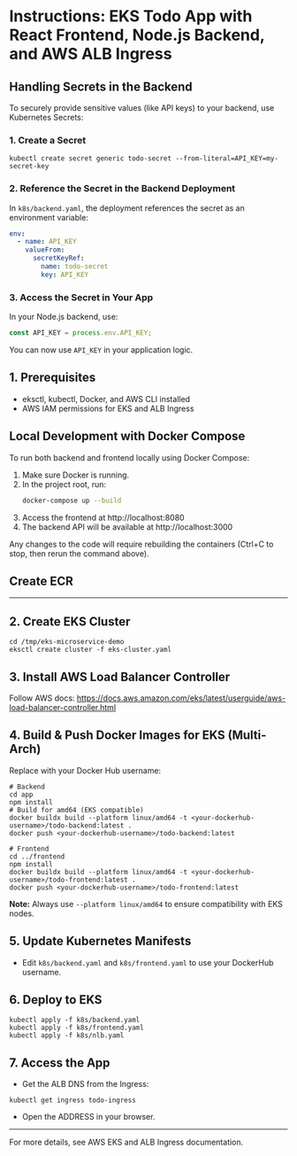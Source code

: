 
# Instructions: EKS Todo App with React Frontend, Node.js Backend, and AWS ALB Ingress
## Handling Secrets in the Backend

To securely provide sensitive values (like API keys) to your backend, use Kubernetes Secrets:

### 1. Create a Secret

```
kubectl create secret generic todo-secret --from-literal=API_KEY=my-secret-key
```

### 2. Reference the Secret in the Backend Deployment

In `k8s/backend.yaml`, the deployment references the secret as an environment variable:

```yaml
env:
  - name: API_KEY
    valueFrom:
      secretKeyRef:
        name: todo-secret
        key: API_KEY
```

### 3. Access the Secret in Your App

In your Node.js backend, use:

```js
const API_KEY = process.env.API_KEY;
```

You can now use `API_KEY` in your application logic.

## 1. Prerequisites
- eksctl, kubectl, Docker, and AWS CLI installed
- AWS IAM permissions for EKS and ALB Ingress

## Local Development with Docker Compose

To run both backend and frontend locally using Docker Compose:

1. Make sure Docker is running.
2. In the project root, run:
   ```sh
   docker-compose up --build
   ```
3. Access the frontend at http://localhost:8080
4. The backend API will be available at http://localhost:3000

Any changes to the code will require rebuilding the containers (Ctrl+C to stop, then rerun the command above).

## Create ECR



---

## 2. Create EKS Cluster
```
cd /tmp/eks-microservice-demo
eksctl create cluster -f eks-cluster.yaml
```

## 3. Install AWS Load Balancer Controller
Follow AWS docs: https://docs.aws.amazon.com/eks/latest/userguide/aws-load-balancer-controller.html

## 4. Build & Push Docker Images for EKS (Multi-Arch)
Replace <your-dockerhub-username> with your Docker Hub username:
```
# Backend
cd app
npm install
# Build for amd64 (EKS compatible)
docker buildx build --platform linux/amd64 -t <your-dockerhub-username>/todo-backend:latest .
docker push <your-dockerhub-username>/todo-backend:latest

# Frontend
cd ../frontend
npm install
docker buildx build --platform linux/amd64 -t <your-dockerhub-username>/todo-frontend:latest .
docker push <your-dockerhub-username>/todo-frontend:latest
```
**Note:** Always use `--platform linux/amd64` to ensure compatibility with EKS nodes.

## 5. Update Kubernetes Manifests
- Edit `k8s/backend.yaml` and `k8s/frontend.yaml` to use your DockerHub username.

## 6. Deploy to EKS
```
kubectl apply -f k8s/backend.yaml
kubectl apply -f k8s/frontend.yaml
kubectl apply -f k8s/nlb.yaml
```

## 7. Access the App
- Get the ALB DNS from the Ingress:
```
kubectl get ingress todo-ingress
```
- Open the ADDRESS in your browser.

---

For more details, see AWS EKS and ALB Ingress documentation.

